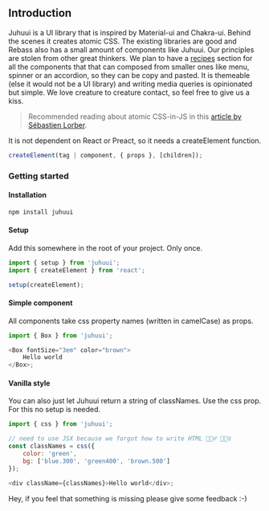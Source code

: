 ## Introduction

Juhuui is a UI library that is inspired by Material-ui and Chakra-ui. Behind the scenes it creates atomic CSS. The existing libraries are good and Rebass also has a small amount of components like Juhuui. Our principles are stolen from other great thinkers. We plan to have a [recipes](/recipes) section for all the components that that can composed from smaller ones like menu, spinner or an accordion, so they can be copy and pasted. It is themeable (else it would not be a UI library) and writing media queries is opinionated but simple. We love creature to creature contact, so feel free to give us a kiss.

> Recommended reading about atomic CSS-in-JS in this [article by Sébastien Lorber](https://sebastienlorber.com/atomic-css-in-js).

It is not dependent on React or Preact, so it needs a createElement function.

```javascript
createElement(tag | component, { props }, [children]);
```

### Getting started

#### Installation

```javascript
npm install juhuui
```

#### Setup

Add this somewhere in the root of your project. Only once.

```javascript
import { setup } from 'juhuui';
import { createElement } from 'react';

setup(createElement);
```

#### Simple component

All components take css property names (written in camelCase) as props.

```javascript
import { Box } from 'juhuui';

<Box fontSize="3em" color="brown">
	Hello world
</Box>;
```

#### Vanilla style

You can also just let Juhuui return a string of classNames. Use the css prop. For this no setup is needed.

```javascript
import { css } from 'juhuui';

// need to use JSX because we forgot how to write HTML 🤷🏽‍♂️ 🤷🏽‍♀️
const classNames = css({
	color: 'green',
	bg: ['blue.300', 'green400', 'brown.500']
});

<div className={classNames}>Hello world</div>;
```

Hey, if you feel that something is missing please give some feedback :-)
